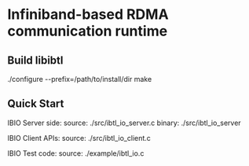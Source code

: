 Infiniband-based RDMA communication runtime
==========================================


Build libibtl
---------------
./configure --prefix=/path/to/install/dir
make 


Quick Start
------------

IBIO Server side:
source: ./src/ibtl_io_server.c
binary: ./src/ibtl_io_server

IBIO Client APIs:
source: ./src/ibtl_io_client.c

IBIO Test code:
source: ./example/ibtl_io.c
